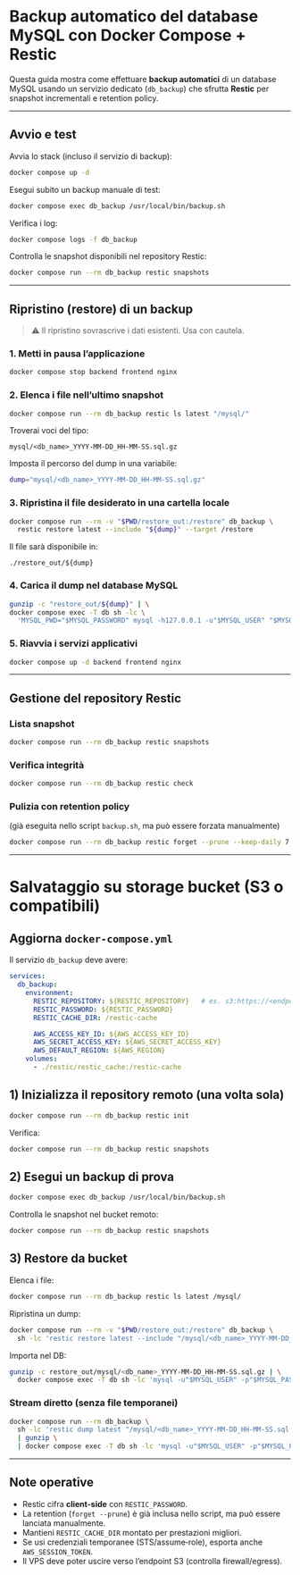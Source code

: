 # Backup automatico del database MySQL con Docker Compose + Restic

Questa guida mostra come effettuare **backup automatici** di un database MySQL usando un servizio dedicato (`db_backup`) che sfrutta **Restic** per snapshot incrementali e retention policy.

---

## Avvio e test

Avvia lo stack (incluso il servizio di backup):

```bash
docker compose up -d
```

Esegui subito un backup manuale di test:

```bash
docker compose exec db_backup /usr/local/bin/backup.sh
```

Verifica i log:

```bash
docker compose logs -f db_backup
```

Controlla le snapshot disponibili nel repository Restic:

```bash
docker compose run --rm db_backup restic snapshots
```

---

## Ripristino (restore) di un backup

> ⚠️ Il ripristino sovrascrive i dati esistenti. Usa con cautela.

### 1. Metti in pausa l’applicazione

```bash
docker compose stop backend frontend nginx
```

### 2. Elenca i file nell’ultimo snapshot

```bash
docker compose run --rm db_backup restic ls latest "/mysql/"
```

Troverai voci del tipo:

```
mysql/<db_name>_YYYY-MM-DD_HH-MM-SS.sql.gz
```

Imposta il percorso del dump in una variabile:

```bash
dump="mysql/<db_name>_YYYY-MM-DD_HH-MM-SS.sql.gz"
```

### 3. Ripristina il file desiderato in una cartella locale

```bash
docker compose run --rm -v "$PWD/restore_out:/restore" db_backup \
  restic restore latest --include "${dump}" --target /restore
```

Il file sarà disponibile in:

```
./restore_out/${dump}
```

### 4. Carica il dump nel database MySQL

```bash
gunzip -c "restore_out/${dump}" | \
docker compose exec -T db sh -lc \
  'MYSQL_PWD="$MYSQL_PASSWORD" mysql -h127.0.0.1 -u"$MYSQL_USER" "$MYSQL_DATABASE"'
```

### 5. Riavvia i servizi applicativi

```bash
docker compose up -d backend frontend nginx
```

---

## Gestione del repository Restic

### Lista snapshot

```bash
docker compose run --rm db_backup restic snapshots
```

### Verifica integrità

```bash
docker compose run --rm db_backup restic check
```

### Pulizia con retention policy

(già eseguita nello script `backup.sh`, ma può essere forzata manualmente)

```bash
docker compose run --rm db_backup restic forget --prune --keep-daily 7 --keep-weekly 4 --keep-monthly 6
```

---

# Salvataggio su storage bucket (S3 o compatibili)

## Aggiorna `docker-compose.yml`

Il servizio `db_backup` deve avere:

```yaml
services:
  db_backup:
    environment:
      RESTIC_REPOSITORY: ${RESTIC_REPOSITORY}   # es. s3:https://<endpoint>/<bucket>
      RESTIC_PASSWORD: ${RESTIC_PASSWORD}
      RESTIC_CACHE_DIR: /restic-cache

      AWS_ACCESS_KEY_ID: ${AWS_ACCESS_KEY_ID}
      AWS_SECRET_ACCESS_KEY: ${AWS_SECRET_ACCESS_KEY}
      AWS_DEFAULT_REGION: ${AWS_REGION}
    volumes:
      - ./restic/restic_cache:/restic-cache
```

## 1) Inizializza il repository remoto (una volta sola)

```bash
docker compose run --rm db_backup restic init
```

Verifica:

```bash
docker compose run --rm db_backup restic snapshots
```

## 2) Esegui un backup di prova

```bash
docker compose exec db_backup /usr/local/bin/backup.sh
```

Controlla le snapshot nel bucket remoto:

```bash
docker compose run --rm db_backup restic snapshots
```

## 3) Restore da bucket

Elenca i file:

```bash
docker compose run --rm db_backup restic ls latest /mysql/
```

Ripristina un dump:

```bash
docker compose run --rm -v "$PWD/restore_out:/restore" db_backup \
  sh -lc 'restic restore latest --include "/mysql/<db_name>_YYYY-MM-DD_HH-MM-SS.sql.gz" --target /restore'
```

Importa nel DB:

```bash
gunzip -c restore_out/mysql/<db_name>_YYYY-MM-DD_HH-MM-SS.sql.gz | \
  docker compose exec -T db sh -lc 'mysql -u"$MYSQL_USER" -p"$MYSQL_PASSWORD" "$MYSQL_DATABASE"'
```

### Stream diretto (senza file temporanei)

```bash
docker compose run --rm db_backup \
  sh -lc 'restic dump latest "/mysql/<db_name>_YYYY-MM-DD_HH-MM-SS.sql.gz"' \
  | gunzip \
  | docker compose exec -T db sh -lc 'mysql -u"$MYSQL_USER" -p"$MYSQL_PASSWORD" "$MYSQL_DATABASE"'
```

---

## Note operative

* Restic cifra **client‑side** con `RESTIC_PASSWORD`.
* La retention (`forget --prune`) è già inclusa nello script, ma può essere lanciata manualmente.
* Mantieni `RESTIC_CACHE_DIR` montato per prestazioni migliori.
* Se usi credenziali temporanee (STS/assume‑role), esporta anche `AWS_SESSION_TOKEN`.
* Il VPS deve poter uscire verso l’endpoint S3 (controlla firewall/egress).

